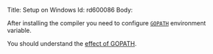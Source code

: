 Title: Setup on Windows
Id: rd600086
Body:

After installing the compiler you need to configure [`GOPATH`](a-14406) environment variable.

You should understand the [effect of GOPATH](a-14406).
